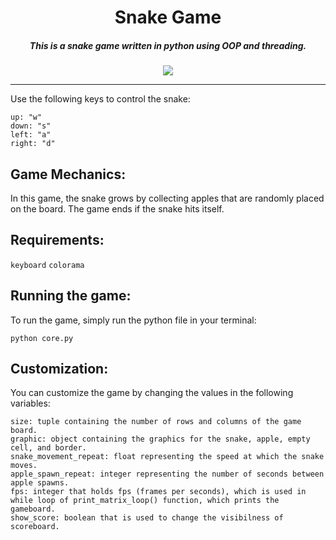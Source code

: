 <h1 align="center">Snake Game</h1>
<h5 align="center">This is a snake game written in python using OOP and threading.</h5>
<p align="center">
    <img src="https://user-images.githubusercontent.com/96925396/219864957-ce4355e7-aa7e-41b8-84bf-344a77d01d6e.PNG">

---

Use the following keys to control the snake:

    up: "w"
    down: "s"
    left: "a"
    right: "d"

## Game Mechanics:

In this game, the snake grows by collecting apples that are randomly placed on the board. The game ends if the snake hits itself.

## Requirements:
`keyboard`
`colorama`

## Running the game:
To run the game, simply run the python file in your terminal:

`python core.py`

## Customization:
You can customize the game by changing the values in the following variables:

    size: tuple containing the number of rows and columns of the game board.
    graphic: object containing the graphics for the snake, apple, empty cell, and border.
    snake_movement_repeat: float representing the speed at which the snake moves.
    apple_spawn_repeat: integer representing the number of seconds between apple spawns.
    fps: integer that holds fps (frames per seconds), which is used in while loop of print_matrix_loop() function, which prints the gameboard.
    show_score: boolean that is used to change the visibilness of scoreboard.
